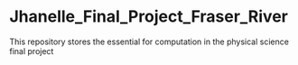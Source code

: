 # Jhanelle_Final_Project_Fraser_River
This repository stores the essential for computation in the physical science final project
